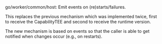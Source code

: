 go/worker/common/host: Emit events on (re)starts/failures.

This replaces the previous mechanism which was implemented twice, first to receive the CapabilityTEE
and second to receive the runtime version.

The new mechanism is based on events so that the caller is able to get notified when changes occur
(e.g., on restarts).
